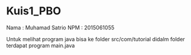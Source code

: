 # Kuis1_PBO
Nama : Muhamad Satrio
NPM  : 2015061055

Untuk melihat program java bisa ke folder src/com/tutorial
didalm folder terdapat program main.java
